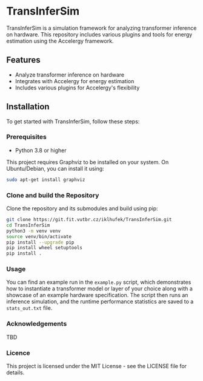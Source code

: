 # TransInferSim
TransInferSim is a simulation framework for analyzing transformer inference on hardware. This repository includes various plugins and tools for energy estimation using the Accelergy framework.

## Features
- Analyze transformer inference on hardware
- Integrates with Accelergy for energy estimation
- Includes various plugins for Accelergy's flexibility

## Installation
To get started with TransInferSim, follow these steps:

### Prerequisites
- Python 3.8 or higher

This project requires Graphviz to be installed on your system.
On Ubuntu/Debian, you can install it using:

```sh
sudo apt-get install graphviz
```

### Clone and build the Repository
Clone the repository and its submodules and build using pip:

```sh
git clone https://git.fit.vutbr.cz/iklhufek/TransInferSim.git
cd TransInferSim
python3 -m venv venv
source venv/bin/activate
pip install --upgrade pip
pip install wheel setuptools
pip install .
```

### Usage
You can find an example run in the `example.py` script, which demonstrates how to instantiate a transformer model or layer of your choice along with a showcase of an example hardware specification. The script then runs an inference simulation, and the runtime performance statistics are saved to a `stats_out.txt` file.

### Acknowledgements
TBD

### Licence
This project is licensed under the MIT License - see the LICENSE file for details.
